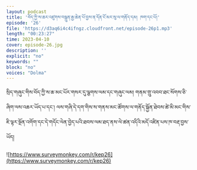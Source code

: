 ```yaml
---
layout: podcast
title: 'བོད་ཀྱི་ས་ཆར་འཛུགས་བསྐྲུན་རྒྱ་ཆེན་པོ་བྱས་ན་དོན་ངོ་མར་སུ་ལ་གནོད་དམ། ཁག་དང་པོ།'
episode: '26'
file: 'https://d3aq6i4c4ifngz.cloudfront.net/episode-26p1.mp3'
length: "00:23:27"
time: 2023-04-10
cover: episode-26.jpg
description: ''
explicit: "no"
keywords: ""
block: "no"
voices: "Dolma"
---
```

སྲིད་གཞུང་གིས་བོད་ཀྱི་ས་ཆ་མང་པོར་གསར་དུ་ལྕགས་ལམ་དང་གཞུང་ལམ། གནམ་གྲུ་འབབ་ཐང་སོགས་ཅི་ཞིག་ལས་འཆར་ཡོད་པ་དང་། ལས་གཞི་དེ་དག་གིས་ས་གནས་མང་ཚོགས་ལ་གནོད་སྐྱོན་ཐེབས་ཚེ་མི་མང་གིས་ཇི་ལྟར་སྔོན་འགོག་དང་དེ་གདོང་ལེན་བྱེད་པའི་ཐབས་ལམ་ཐད་ནས་ལེ་ཚན་འདིའི་མདོ་འཛིན་པས་ཁ་བརྡ་བྱས་ཡོད།

![https://www.surveymonkey.com/r/kep26](https://www.surveymonkey.com/r/kep26)